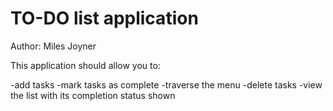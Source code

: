 # TO-DO list application

Author: Miles Joyner

This application should allow you to:

-add tasks
-mark tasks as complete
-traverse the menu
-delete tasks
-view the list with its completion status shown